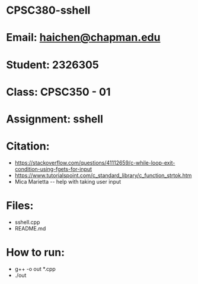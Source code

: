 # CPSC380-sshell
# Email: haichen@chapman.edu
# Student: 2326305
# Class: CPSC350 - 01
# Assignment: sshell

# Citation:
+ https://stackoverflow.com/questions/41112659/c-while-loop-exit-condition-using-fgets-for-input
+ https://www.tutorialspoint.com/c_standard_library/c_function_strtok.htm
+ Mica Marietta -- help with taking user input

# Files:
+ sshell.cpp
+ README.md

# How to run:
+ g++ -o out *.cpp
+ ./out